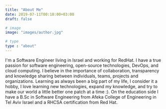 ```yaml
---
title: "About Me"
date: 2019-07-11T00:10:00+03:00
draft: false

# image
image: "images/author.jpg"

# type
type : "about"
---
```


I'm a Software Engineer living in Israel and working for RedHat.
I have a true passion for software engineering, open-source technologies, DevOps, and cloud computing. I believe in the importance of collaboration, transparency and knowledge sharing between individuals, teams, projects and organizations.
Learning as always been a big part of my life, I consider it a hobby, I love learning new technologies, expand my knowledge, and try to make our world a little better one patch at a time :).
On the education side I have a B.Sc in Software Engineering from Afeka College of Engineering in Tel Aviv Israel and a RHCSA certification from Red Hat.

